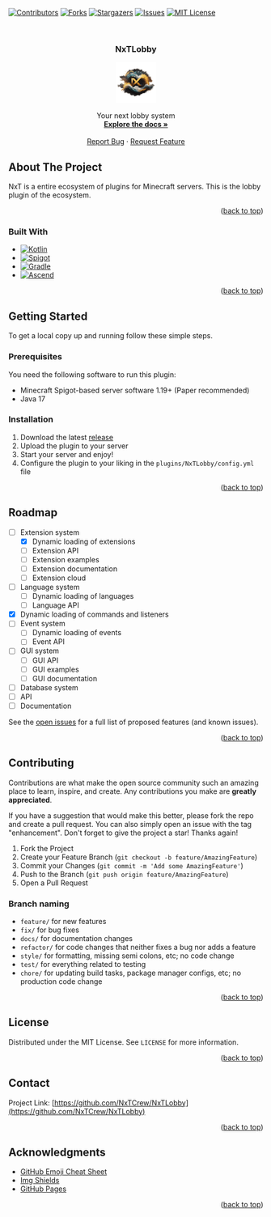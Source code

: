 <!-- Template for readme used: https://github.com/othneildrew/Best-README-Template -->
<a name="readme-top"></a>

<!-- PROJECT SHIELDS -->
<!--
*** I'm using markdown "reference style" links for readability.
*** Reference links are enclosed in brackets [ ] instead of parentheses ( ).
*** See the bottom of this document for the declaration of the reference variables
*** for contributors-url, forks-url, etc. This is an optional, concise syntax you may use.
*** https://www.markdownguide.org/basic-syntax/#reference-style-links
-->
[![Contributors][contributors-shield]][contributors-url]
[![Forks][forks-shield]][forks-url]
[![Stargazers][stars-shield]][stars-url]
[![Issues][issues-shield]][issues-url]
[![MIT License][license-shield]][license-url]



<!-- PROJECT LOGO -->
<br />
<div align="center">
<h3 align="center">NxTLobby</h3>

  <a href="https://github.com/NxTCrew/NxTLobby">
    <img src="images/nxtlogo-nobg.png" alt="Logo" width="80" height="80">
  </a>

  <p align="center">
    Your next lobby system
    <br />
    <a href="https://github.com/NxTCrew/NxTLobby/wiki"><strong>Explore the docs »</strong></a>
    <br />
    <br />
    <a href="https://github.com/NxTCrew/NxTLobby/issues">Report Bug</a>
    ·
    <a href="https://github.com/NxTCrew/NxTLobby/issues">Request Feature</a>
  </p>
</div>



<!-- ABOUT THE PROJECT -->
## About The Project

NxT is a entire ecosystem of plugins for Minecraft servers. This is the lobby plugin of the ecosystem.

<p align="right">(<a href="#readme-top">back to top</a>)</p>



### Built With

* [![Kotlin][Kotlin]][Kotlin-url]
* [![Spigot][Spigot]][Spigot-url]
* [![Gradle][Gradle]][Gradle-url]
* [![Ascend][Ascend]][Ascend-url]

<p align="right">(<a href="#readme-top">back to top</a>)</p>



<!-- GETTING STARTED -->
## Getting Started

To get a local copy up and running follow these simple steps.

### Prerequisites

You need the following software to run this plugin:
* Minecraft Spigot-based server software 1.19+ (Paper recommended)
* Java 17

### Installation

1. Download the latest [release](releases)
2. Upload the plugin to your server
3. Start your server and enjoy!
4. Configure the plugin to your liking in the `plugins/NxTLobby/config.yml` file

<p align="right">(<a href="#readme-top">back to top</a>)</p>



<!-- ROADMAP -->
## Roadmap

- [ ] Extension system
  - [x] Dynamic loading of extensions
  - [ ] Extension API
  - [ ] Extension examples
  - [ ] Extension documentation
  - [ ] Extension cloud
- [ ] Language system
  - [ ] Dynamic loading of languages
  - [ ] Language API
- [x] Dynamic loading of commands and listeners
- [ ] Event system
  - [ ] Dynamic loading of events
  - [ ] Event API
- [ ] GUI system
    - [ ] GUI API
    - [ ] GUI examples
    - [ ] GUI documentation
- [ ] Database system
- [ ] API
- [ ] Documentation

See the [open issues](issues) for a full list of proposed features (and known issues).

<p align="right">(<a href="#readme-top">back to top</a>)</p>



<!-- CONTRIBUTING -->
## Contributing

Contributions are what make the open source community such an amazing place to learn, inspire, and create. Any contributions you make are **greatly appreciated**.

If you have a suggestion that would make this better, please fork the repo and create a pull request. You can also simply open an issue with the tag "enhancement".
Don't forget to give the project a star! Thanks again!

1. Fork the Project
2. Create your Feature Branch (`git checkout -b feature/AmazingFeature`)
3. Commit your Changes (`git commit -m 'Add some AmazingFeature'`)
4. Push to the Branch (`git push origin feature/AmazingFeature`)
5. Open a Pull Request

### Branch naming

* `feature/` for new features
* `fix/` for bug fixes
* `docs/` for documentation changes
* `refactor/` for code changes that neither fixes a bug nor adds a feature
* `style/` for formatting, missing semi colons, etc; no code change
* `test/` for everything related to testing
* `chore/` for updating build tasks, package manager configs, etc; no production code change

<p align="right">(<a href="#readme-top">back to top</a>)</p>



<!-- LICENSE -->
## License

Distributed under the MIT License. See `LICENSE` for more information.

<p align="right">(<a href="#readme-top">back to top</a>)</p>



<!-- CONTACT -->
## Contact

Project Link: [https://github.com/NxTCrew/NxTLobby](https://github.com/NxTCrew/NxTLobby)

<p align="right">(<a href="#readme-top">back to top</a>)</p>



<!-- ACKNOWLEDGMENTS -->
## Acknowledgments

* [GitHub Emoji Cheat Sheet](https://www.webpagefx.com/tools/emoji-cheat-sheet)
* [Img Shields](https://shields.io)
* [GitHub Pages](https://pages.github.com)

<p align="right">(<a href="#readme-top">back to top</a>)</p>



<!-- MARKDOWN LINKS & IMAGES -->
<!-- https://www.markdownguide.org/basic-syntax/#reference-style-links -->
[contributors-shield]: https://img.shields.io/github/contributors/NxTCrew/NxTLobby.svg?style=for-the-badge
[contributors-url]: https://github.com/orgs/NxTCrew/NxTLobby/graphs/contributors
[forks-shield]: https://img.shields.io/github/forks/NxTCrew/NxTLobby.svg?style=for-the-badge
[forks-url]: https://github.com/NxTCrew/NxTLobby/network/members
[stars-shield]: https://img.shields.io/github/stars/NxTCrew/NxTLobby.svg?style=for-the-badge
[stars-url]: https://github.com/NxTCrew/NxTLobby/stargazers
[issues-shield]: https://img.shields.io/github/issues/NxTCrew/NxTLobby.svg?style=for-the-badge
[issues-url]: https://github.com/NxTCrew/NxTLobby/issues
[license-shield]: https://img.shields.io/github/license/NxTCrew/NxTLobby.svg?style=for-the-badge
[license-url]: https://github.com/orgs/NxTCrew/NxTLobby/main/LICENSE

[Spigot]: https://img.shields.io/badge/Spigot-1.19+-green.svg?style=for-the-badge
[Spigot-url]: https://www.spigotmc.org/
[Kotlin]: https://img.shields.io/badge/Kotlin-1.8.20%20beta-blue.svg?style=for-the-badge
[Kotlin-url]: https://kotlinlang.org/
[Gradle]: https://img.shields.io/badge/Gradle-8.0.1-blue.svg?style=for-the-badge
[Gradle-url]: https://gradle.org/
[Ascend]: https://img.shields.io/badge/Ascend-22.0.0-green.svg?style=for-the-badge
[Ascend-url]: https://github.com/TheFruxz/Ascend
